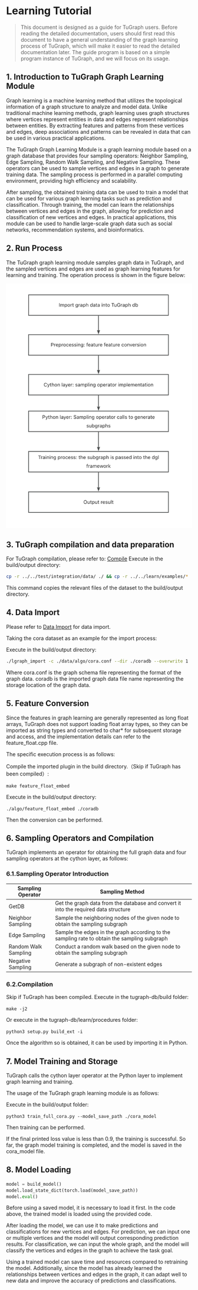 # Learning Tutorial

> This document is designed as a guide for TuGraph users. Before reading the detailed documentation, users should first read this document to have a general understanding of the graph learning process of TuGraph, which will make it easier to read the detailed documentation later. The guide program is based on a simple program instance of TuGraph, and we will focus on its usage.

## 1. Introduction to TuGraph Graph Learning Module
Graph learning is a machine learning method that utilizes the topological information of a graph structure to analyze and model data. Unlike traditional machine learning methods, graph learning uses graph structures where vertices represent entities in data and edges represent relationships between entities. By extracting features and patterns from these vertices and edges, deep associations and patterns can be revealed in data that can be used in various practical applications.

The TuGraph Graph Learning Module is a graph learning module based on a graph database that provides four sampling operators: Neighbor Sampling, Edge Sampling, Random Walk Sampling, and Negative Sampling. These operators can be used to sample vertices and edges in a graph to generate training data. The sampling process is performed in a parallel computing environment, providing high efficiency and scalability.

After sampling, the obtained training data can be used to train a model that can be used for various graph learning tasks such as prediction and classification. Through training, the model can learn the relationships between vertices and edges in the graph, allowing for prediction and classification of new vertices and edges. In practical applications, this module can be used to handle large-scale graph data such as social networks, recommendation systems, and bioinformatics.

## 2. Run Process
The TuGraph graph learning module samples graph data in TuGraph, and the sampled vertices and edges are used as graph learning features for learning and training. The operation process is shown in the figure below:

![Alt text](../../../../images/learn_flow_chart_en.png)

## 3. TuGraph compilation and data preparation
For TuGraph compilation, please refer to: [Compile](../../5.installation&running/6.compile.md)
Execute in the build/output directory:
```bash
cp -r ../../test/integration/data/ ./ && cp -r ../../learn/examples/* ./
```

This command copies the relevant files of the dataset to the build/output directory.

## 4. Data Import
Please refer to [Data Import](../../6.utility-tools/1.data-import.md) for data import.

Taking the cora dataset as an example for the import process:

Execute in the build/output directory:

```bash
./lgraph_import -c ./data/algo/cora.conf --dir ./coradb --overwrite 1
```
Where cora.conf is the graph schema file representing the format of the graph data. coradb is the imported graph data file name representing the storage location of the graph data.

## 5. Feature Conversion
Since the features in graph learning are generally represented as long float arrays, TuGraph does not support loading float array types, so they can be imported as string types and converted to char* for subsequent storage and access, and the implementation details can refer to the feature_float.cpp file.

The specific execution process is as follows:

Compile the imported plugin in the build directory.（Skip if TuGraph has been compiled）:

`make feature_float_embed`

Execute in the build/output directory:

`./algo/feature_float_embed ./coradb`

Then the conversion can be performed.

## 6. Sampling Operators and Compilation
TuGraph implements an operator for obtaining the full graph data and four sampling operators at the cython layer, as follows:

### 6.1.Sampling Operator Introduction
|Sampling Operator | Sampling Method |
| --- | --- |
|GetDB | Get the graph data from the database and convert it into the required data structure |
|Neighbor Sampling | Sample the neighboring nodes of the given node to obtain the sampling subgraph |
|Edge Sampling | Sample the edges in the graph according to the sampling rate to obtain the sampling subgraph |
|Random Walk Sampling | Conduct a random walk based on the given node to obtain the sampling subgraph |
|Negative Sampling | Generate a subgraph of non-existent edges|

### 6.2.Compilation
Skip if TuGraph has been compiled.
Execute in the tugraph-db/build folder:

`make -j2`

Or execute in the tugraph-db/learn/procedures folder:

`python3 setup.py build_ext -i`

Once the algorithm so is obtained, it can be used by importing it in Python.

## 7. Model Training and Storage
TuGraph calls the cython layer operator at the Python layer to implement graph learning and training.

The usage of the TuGraph graph learning module is as follows:

Execute in the build/output folder:

`python3 train_full_cora.py --model_save_path ./cora_model`

Then training can be performed.

If the final printed loss value is less than 0.9, the training is successful. So far, the graph model training is completed, and the model is saved in the cora_model file.

## 8. Model Loading
```python
model = build_model()
model.load_state_dict(torch.load(model_save_path))
model.eval()
```
Before using a saved model, it is necessary to load it first. In the code above, the trained model is loaded using the provided code.

After loading the model, we can use it to make predictions and classifications for new vertices and edges. For prediction, we can input one or multiple vertices and the model will output corresponding prediction results. For classification, we can input the whole graph, and the model will classify the vertices and edges in the graph to achieve the task goal.

Using a trained model can save time and resources compared to retraining the model. Additionally, since the model has already learned the relationships between vertices and edges in the graph, it can adapt well to new data and improve the accuracy of predictions and classifications.
